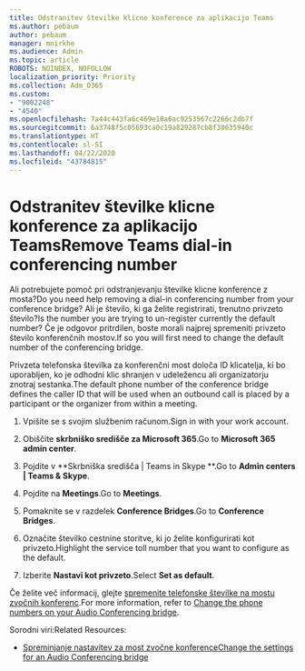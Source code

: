 ```yaml
---
title: Odstranitev številke klicne konference za aplikacijo Teams
ms.author: pebaum
author: pebaum
manager: mnirkhe
ms.audience: Admin
ms.topic: article
ROBOTS: NOINDEX, NOFOLLOW
localization_priority: Priority
ms.collection: Adm_O365
ms.custom:
- "9002248"
- "4540"
ms.openlocfilehash: 7a44c443fa6c469e10a6ac9253567c2266c2db7f
ms.sourcegitcommit: 6a3748f5c05693ca0c19a829287cb8f30635940c
ms.translationtype: HT
ms.contentlocale: sl-SI
ms.lasthandoff: 04/22/2020
ms.locfileid: "43784815"
---
```

# <a name="remove-teams-dial-in-conferencing-number"></a><span data-ttu-id="caf5a-102">Odstranitev številke klicne konference za aplikacijo Teams</span><span class="sxs-lookup"><span data-stu-id="caf5a-102">Remove Teams dial-in conferencing number</span></span>

<span data-ttu-id="caf5a-103">Ali potrebujete pomoč pri odstranjevanju številke klicne konference z mosta?</span><span class="sxs-lookup"><span data-stu-id="caf5a-103">Do you need help removing a dial-in conferencing number from your conference bridge?</span></span> <span data-ttu-id="caf5a-104">Ali je število, ki ga želite registrirati, trenutno privzeto število?</span><span class="sxs-lookup"><span data-stu-id="caf5a-104">Is the number you are trying to un-register currently the default number?</span></span> <span data-ttu-id="caf5a-105">Če je odgovor pritrdilen, boste morali najprej spremeniti privzeto število konferenčnih mostov.</span><span class="sxs-lookup"><span data-stu-id="caf5a-105">If so you will first need to change the default number of the conferencing bridge.</span></span>

<span data-ttu-id="caf5a-106">Privzeta telefonska številka za konferenčni most določa ID klicatelja, ki bo uporabljen, ko je odhodni klic shranjen v udeležencu ali organizatorju znotraj sestanka.</span><span class="sxs-lookup"><span data-stu-id="caf5a-106">The default phone number of the conference bridge defines the caller ID that will be used when an outbound call is placed by a participant or the organizer from within a meeting.</span></span>

1. <span data-ttu-id="caf5a-107">Vpišite se s svojim službenim računom.</span><span class="sxs-lookup"><span data-stu-id="caf5a-107">Sign in with your work account.</span></span>

2. <span data-ttu-id="caf5a-108">Obiščite **skrbniško središče za Microsoft 365**.</span><span class="sxs-lookup"><span data-stu-id="caf5a-108">Go to **Microsoft 365 admin center**.</span></span>

3. <span data-ttu-id="caf5a-109">Pojdite v \*\*Skrbniška središča | Teams in Skype \*\*.</span><span class="sxs-lookup"><span data-stu-id="caf5a-109">Go to **Admin centers | Teams & Skype**.</span></span>

4. <span data-ttu-id="caf5a-110">Pojdite na **Meetings**.</span><span class="sxs-lookup"><span data-stu-id="caf5a-110">Go to **Meetings**.</span></span>

5. <span data-ttu-id="caf5a-111">Pomaknite se v razdelek **Conference Bridges**.</span><span class="sxs-lookup"><span data-stu-id="caf5a-111">Go to **Conference Bridges**.</span></span>

6. <span data-ttu-id="caf5a-112">Označite številko cestnine storitve, ki jo želite konfigurirati kot privzeto.</span><span class="sxs-lookup"><span data-stu-id="caf5a-112">Highlight the service toll number that you want to configure as the default.</span></span>

7. <span data-ttu-id="caf5a-113">Izberite **Nastavi kot privzeto**.</span><span class="sxs-lookup"><span data-stu-id="caf5a-113">Select **Set as default**.</span></span>

<span data-ttu-id="caf5a-114">Če želite več informacij, glejte [spremenite telefonske številke na mostu zvočnih konferenc](https://docs.microsoft.com/microsoftteams/change-the-phone-numbers-on-your-audio-conferencing-bridge).</span><span class="sxs-lookup"><span data-stu-id="caf5a-114">For more information, refer to [Change the phone numbers on your Audio Conferencing bridge](https://docs.microsoft.com/microsoftteams/change-the-phone-numbers-on-your-audio-conferencing-bridge).</span></span>

<span data-ttu-id="caf5a-115">Sorodni viri:</span><span class="sxs-lookup"><span data-stu-id="caf5a-115">Related Resources:</span></span>

- [<span data-ttu-id="caf5a-116">Spreminjanje nastavitev za most zvočne konference</span><span class="sxs-lookup"><span data-stu-id="caf5a-116">Change the settings for an Audio Conferencing bridge</span></span>](https://docs.microsoft.com/microsoftteams/change-the-settings-for-an-audio-conferencing-bridge)
